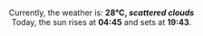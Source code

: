 <p  align="center"><br/>Currently, the weather is: <b> 28°C, <i>scattered clouds</i></b></br>Today, the sun rises at <b>04:45</b> and sets at <b>19:43</b>.</p>